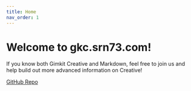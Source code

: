 ```yaml
---
title: Home
nav_order: 1
---
```


# Welcome to gkc.srn73.com!

If you know both Gimkit Creative and Markdown, feel free to join us and help build out more advanced information on Creative!

[GitHub Repo](https://github.com/srn73/gkc-docs)
